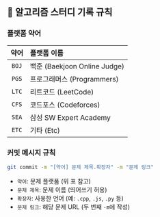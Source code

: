 ## 📍 알고리즘 스터디 기록 규칙


### 플랫폼 약어

| 약어 | 플랫폼 이름                  |
|:----:|:----------------------------|
| `BOJ`  | 백준 (Baekjoon Online Judge) |
| `PGS`  | 프로그래머스 (Programmers)   |
| `LTC`  | 리트코드 (LeetCode)          |
| `CFS`  | 코드포스 (Codeforces)        |
| `SEA`  | 삼성 SW Expert Academy       |
| `ETC`  | 기타 (Etc)                   |


### 커밋 메시지 규칙

```bash
git commit -m "[약어] 문제 제목.확장자" -m "문제 링크"
```

- `약어`: 문제 플랫폼 (위 표 참고)
- `문제 제목`: 문제 이름 (띄어쓰기 허용)
- `확장자`: 사용한 언어 (예: `.cpp`, `.js`, `.py` 등)
- `문제 링크`: 해당 문제 URL (두 번째 `-m`에 작성)
